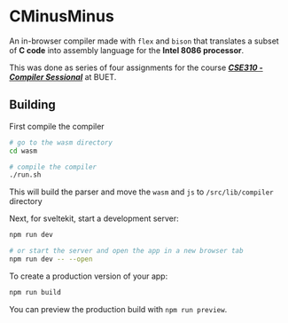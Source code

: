 # CMinusMinus

An in-browser compiler made with `flex` and `bison` that translates a subset of **C code** into assembly language for the **Intel 8086 processor**.

This was done as series of four assignments for the course [***CSE310 - Compiler Sessional***](https://github.com/Abir66/CSE-310-Compiler-Sessional/tree/main) at BUET.


## Building

First compile the compiler

```bash
# go to the wasm directory
cd wasm

# compile the compiler
./run.sh
```

This will build the parser and move the `wasm` and `js` to `/src/lib/compiler` directory



Next, for sveltekit, start a development server:
    
```bash
npm run dev

# or start the server and open the app in a new browser tab
npm run dev -- --open
```

To create a production version of your app:

```bash
npm run build
```

You can preview the production build with `npm run preview`.

